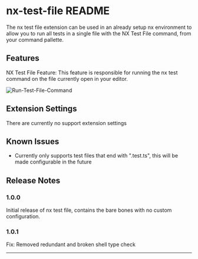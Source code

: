 # nx-test-file README

The nx test file extension can be used in an already setup nx environment to allow you to run all tests in a single file with the NX Test File command, from your command pallette.

## Features

NX Test File Feature: This feature is responsible for running the nx test command on the file currently open in your editor.

![Run-Test-File-Command](https://i.imgur.com/M9Czkp5.gif)

## Extension Settings

There are currently no support extension settings

## Known Issues

- Currently only supports test files that end with ".test.ts", this will be made configurable in the future

## Release Notes

### 1.0.0

Initial release of nx test file, contains the bare bones with no custom configuration.

### 1.0.1

Fix: Removed redundant and broken shell type check

---
